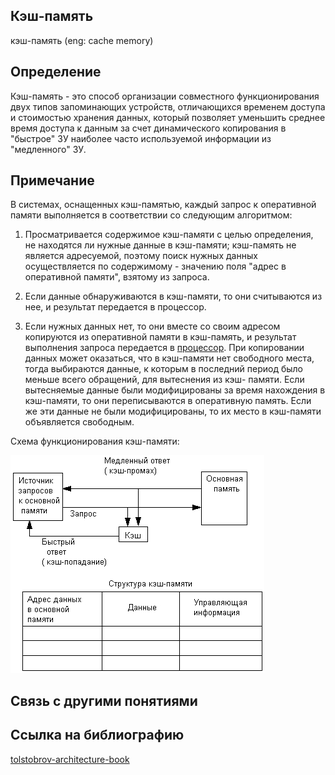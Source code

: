 ## Кэш-память
кэш-память (eng: cache memory) 

## Определение
Кэш-память - это способ организации совместного функционирования двух типов запоминающих устройств, отличающихся временем доступа и стоимостью хранения данных, который позволяет уменьшить среднее время доступа к данным за счет динамического копирования в "быстрое" ЗУ наиболее часто используемой информации из "медленного" ЗУ.


## Примечание

В системах, оснащенных кэш-памятью, каждый запрос к оперативной памяти
выполняется в соответствии со следующим алгоритмом:

1. Просматривается содержимое кэш-памяти с целью определения, не находятся ли нужные данные в кэш-памяти; кэш-память не является адресуемой, поэтому поиск нужных данных осуществляется по содержимому - значению поля "адрес в оперативной памяти", взятому из запроса.

2. Если данные обнаруживаются в кэш-памяти, то они считываются из нее, и
результат передается в процессор.

3. Если нужных данных нет, то они вместе со своим адресом копируются из
оперативной памяти в кэш-память, и результат выполнения запроса
передается в [процессор](https://github.com/vernikkkkkkkkkkkkkkkkkkk/concept_new/blob/main/concept/processor.md). При копировании данных может оказаться, что в
кэш-памяти нет свободного места, тогда выбираются данные, к которым в
последний период было меньше всего обращений, для вытеснения из кэш-
памяти. Если вытесняемые данные были модифицированы за время
нахождения в кэш-памяти, то они переписываются в оперативную память.
Если же эти данные не были модифицированы, то их место в кэш-памяти
объявляется свободным.

Схема функционирования кэш-памяти:

![cache memory](https://github.com/vernikkkkkkkkkkkkkkkkkkk/concept_new/blob/main/images/cache%20memory.png)

## Связь с другими понятиями

## Cсылка на библиографию
[tolstobrov-architecture-book](https://github.com/vernikkkkkkkkkkkkkkkkkkk/concept_new/blob/main/bibliography/tolstobrov-architecture-book.md)

